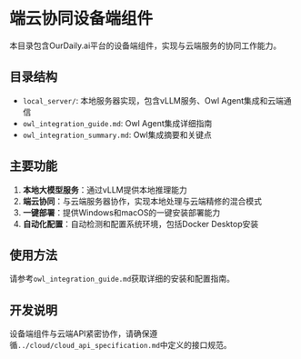 # 端云协同设备端组件

本目录包含OurDaily.ai平台的设备端组件，实现与云端服务的协同工作能力。

## 目录结构

- `local_server/`: 本地服务器实现，包含vLLM服务、Owl Agent集成和云端通信
- `owl_integration_guide.md`: Owl Agent集成详细指南
- `owl_integration_summary.md`: Owl集成摘要和关键点

## 主要功能

1. **本地大模型服务**：通过vLLM提供本地推理能力
2. **端云协同**：与云端服务器协作，实现本地处理与云端精修的混合模式
3. **一键部署**：提供Windows和macOS的一键安装部署能力
4. **自动化配置**：自动检测和配置系统环境，包括Docker Desktop安装

## 使用方法

请参考`owl_integration_guide.md`获取详细的安装和配置指南。

## 开发说明

设备端组件与云端API紧密协作，请确保遵循`../cloud/cloud_api_specification.md`中定义的接口规范。
